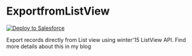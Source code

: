 ExportfromListView
==================

<a href="https://githubsfdeploy.herokuapp.com?owner=Karanraj&repo=ExportfromListView">
  <img alt="Deploy to Salesforce"
       src="https://raw.githubusercontent.com/afawcett/githubsfdeploy/master/src/main/webapp/resources/img/deploy.png">
</a>

Export records directly from List view using winter'15 ListView API. Find more details about this in my blog 
